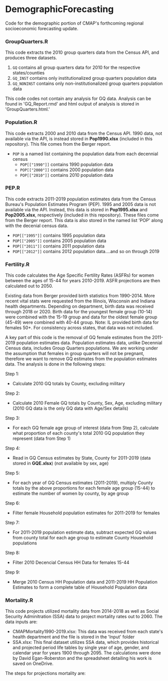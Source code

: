 # DemographicForecasting

Code for the demographic portion of CMAP's forthcoming regional socioeconomic forecasting update.


### GroupQuarters.R
     
This code extracts the 2010 group quarters data from the Census API, and produces three datasets. 
	
1. `GQ` contains all group quarters data for 2010 for the respective states/counties 
2. `GQ_INST` contains only institutionalized group quarters population data 
3. `GQ_NONINST` contains only non-institutionalized group quarters population data 
			
This code codes not contain any analysis for GQ data. Analysis can be found in 'GQ_Report.rmd' and html output of analysis is stored in 'GroupQuarters.html.' 


### Population.R

This code extracts 2000 and 2010 data from the Census API. 1990 data, not available via the API, is instead stored in **Pop1990.xlsx** (included in this repository). This file comes from the Berger report.
	
- `POP` is a named list containing the population data from each decennial census
	- `POP[["1990"]]` contains 1990 population data
  - `POP[["2000"]]` contains 2000 population data
  - `POP[["2010"]]` contains 2010 population data

### PEP.R

This code extracts 2011-2019 population estimates data from the Census Bureau's Population Estimates Program (PEP). 1995 and 2005 data is not available via the API. Instead, this data is stored in **Pop1995.xlsx** and **Pop2005.xlsx**, respectively (included in this repository). These files come from the Berger report. This data is also stored in the named list 'POP' along with the decenial census data. 

  - `POP[["1995"]]` contains 1995 population data
  - `POP[["2005"]]` contains 2005 population data
  - `POP[["2011"]]` contains 2011 population data
  - `POP[["2012"]]` contains 2012 population data....and so on through 2019
  
 ### Fertility.R
 
 This code calculates the Age Specific Fertility Rates (ASFRs) for women between the ages of 15-44 for years 2010-2019. ASFR projections are then calculated 
 out to 2050.
 
 Existing data from Berger provided birth statistics from 1990-2014. More recent vital stats were requested from the Illinois, Wisconsin and Indiana health 
 departments. Depending on department, birth data was received through 2018 or 2020. Birth data for the youngest female group (10-14) were combined with the
 15-19 group and data for the oldest female group (45-49) were combined with 40-44 group. Note: IL provided birth data for females 50+. For consistency across states, 
 that data was not included. 
 
 A key part of this code is the removal of GQ female estimates from the 2011-2019 population estimates data. Population estimates data, unlike Decennial Census
 data, includes Group Quarters populations. We are working under the assumption that females in group quarters will not be pregnant, therefore we want to remove
 GQ estimates from the population estimates data. The analysis is done in the following steps:
 
 
 Step 1: 
  - Calculate 2010 GQ totals by County, excluding military 

Step 2: 
  - Calculate 2010 Female GQ totals by County, Sex, Age, excluding military (2010 GQ data is the only GQ data with Age/Sex details) 

Step 3: 
  - For each GQ female age group of interest (data from Step 2), calculate what proportion of each county's total 2010 GQ population they 
    represent (data from Step 1)

Step 4: 
  - Read in GQ Census estimates by State, County for 2011-2019 (data stored in **GQE.xlsx**) (not available by sex, age)

Step 5: 
  - For each year of GQ Census estimates (2011-2019), multiply County totals by the above proportions for each female age group (15-44) to estimate the number
    of women by county, by age group

Step 6: 
  - Filter female Household population estimates for 2011-2019 for females

Step 7:
  - For 2011-2019 population estimate data, subtract expected GQ values from county total for each age group to estimate County Household populations

Step 8: 
- Filter 2010 Decencial Census HH Data for females 15-44

Step 9:
- Merge 2010 Census HH Population data and 2011-2019 HH Population Estimates to form a complete table of Household Population data
 
 ### Mortality.R
 This code projects utilized mortality data from 2014-2018 as well as Social Security Adminitration (SSA) data to project mortality rates out to 2060. The data inputs are: 
 
 - CMAPMortality1990-2019.xlsx: This data was received from each state's health department and the file is stored in the 'Input' folder 
 -  SSA.xlsx: This final dataset utilizes SSA data, which provides historical and projected period life tables by single year of age, gender, and calendar year for years 1900 through 2095. The calculations were done by David Egan-Roberston and the spreadsheet detailing his work is saved on OneDrive. 

The steps for projections mortality are: 
